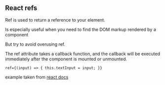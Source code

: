 ## React refs
Ref is used to return a reference to your element.

Is especially useful when you need to find the DOM markup rendered by a component

But try to avoid overusing ref.

The ref attribute takes a callback function, and the callback will be executed immediately after the component is mounted or unmounted.

```
ref={(input) => { this.textInput = input; }}
```

example taken from [react docs](https://facebook.github.io/react/docs/refs-and-the-dom.html)
